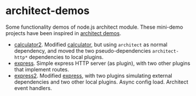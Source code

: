 # architect-demos
Some functionality demos of node.js architect module. These mini-demo projects have been inspired in [architect demos](https://github.com/c9/architect/tree/master/demos).

* [calculator2](/calculator2). Modified [calculator](https://github.com/c9/architect/tree/master/demos/calculator), but using `architect` as normal dependency, and moved the two pseudo-dependencies `architect-http*` dependencies to local plugins.
* [express](/express). Simple express HTTP server (as plugin), with two other plugins that implement routes.
* [express2](/express2). Modified [express](/express), with two plugins simulating external dependencies and two other local plugins. Async config load. Architect event handlers.
